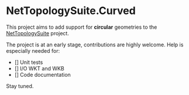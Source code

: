 # NetTopologySuite.Curved
This project aims to add support for __circular__ geometries to the [NetTopologySuite](/NetTopologySuite/NetTopologySuite) project.

The project is at an early stage, contributions are highly welcome.
Help is especially needed for:
- [] Unit tests
- [] I/O WKT and WKB
- [] Code documentation

Stay tuned.

